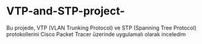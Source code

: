 # VTP-and-STP-project-
Bu projede, VTP (VLAN Trunking Protocol) ve STP (Spanning Tree Protocol) protokollerini Cisco Packet Tracer üzerinde uygulamalı olarak inceledim
